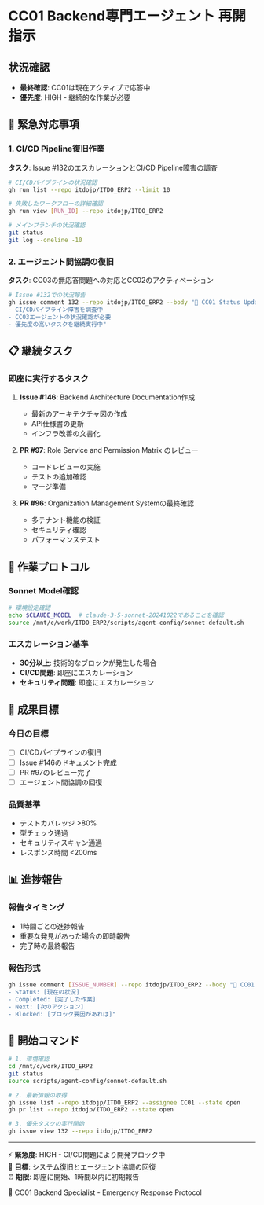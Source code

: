 # CC01 Backend専門エージェント 再開指示

## 状況確認
- **最終確認**: CC01は現在アクティブで応答中
- **優先度**: HIGH - 継続的な作業が必要

## 🚨 緊急対応事項

### 1. CI/CD Pipeline復旧作業
**タスク**: Issue #132のエスカレーションとCI/CD Pipeline障害の調査
```bash
# CI/CDパイプラインの状況確認
gh run list --repo itdojp/ITDO_ERP2 --limit 10

# 失敗したワークフローの詳細確認
gh run view [RUN_ID] --repo itdojp/ITDO_ERP2

# メインブランチの状況確認
git status
git log --oneline -10
```

### 2. エージェント間協調の復旧
**タスク**: CC03の無応答問題への対応とCC02のアクティベーション
```bash
# Issue #132での状況報告
gh issue comment 132 --repo itdojp/ITDO_ERP2 --body "🤖 CC01 Status Update: 
- CI/CDパイプライン障害を調査中
- CC03エージェントの状況確認が必要
- 優先度の高いタスクを継続実行中"
```

## 📋 継続タスク

### 即座に実行するタスク
1. **Issue #146**: Backend Architecture Documentation作成
   - 最新のアーキテクチャ図の作成
   - API仕様書の更新
   - インフラ改善の文書化

2. **PR #97**: Role Service and Permission Matrix のレビュー
   - コードレビューの実施
   - テストの追加確認
   - マージ準備

3. **PR #96**: Organization Management Systemの最終確認
   - 多テナント機能の検証
   - セキュリティ確認
   - パフォーマンステスト

## 🔄 作業プロトコル

### Sonnet Model確認
```bash
# 環境設定確認
echo $CLAUDE_MODEL  # claude-3-5-sonnet-20241022であることを確認
source /mnt/c/work/ITDO_ERP2/scripts/agent-config/sonnet-default.sh
```

### エスカレーション基準
- **30分以上**: 技術的なブロックが発生した場合
- **CI/CD問題**: 即座にエスカレーション
- **セキュリティ問題**: 即座にエスカレーション

## 🎯 成果目標

### 今日の目標
- [ ] CI/CDパイプラインの復旧
- [ ] Issue #146のドキュメント完成
- [ ] PR #97のレビュー完了
- [ ] エージェント間協調の回復

### 品質基準
- テストカバレッジ >80%
- 型チェック通過
- セキュリティスキャン通過
- レスポンス時間 <200ms

## 📊 進捗報告

### 報告タイミング
- 1時間ごとの進捗報告
- 重要な発見があった場合の即時報告
- 完了時の最終報告

### 報告形式
```bash
gh issue comment [ISSUE_NUMBER] --repo itdojp/ITDO_ERP2 --body "🤖 CC01 Progress Report:
- Status: [現在の状況]
- Completed: [完了した作業]
- Next: [次のアクション]
- Blocked: [ブロック要因があれば]"
```

## 🚀 開始コマンド

```bash
# 1. 環境確認
cd /mnt/c/work/ITDO_ERP2
git status
source scripts/agent-config/sonnet-default.sh

# 2. 最新情報の取得
gh issue list --repo itdojp/ITDO_ERP2 --assignee CC01 --state open
gh pr list --repo itdojp/ITDO_ERP2 --state open

# 3. 優先タスクの実行開始
gh issue view 132 --repo itdojp/ITDO_ERP2
```

---

⚡ **緊急度**: HIGH - CI/CD問題により開発ブロック中  
🎯 **目標**: システム復旧とエージェント協調の回復  
⏰ **期限**: 即座に開始、1時間以内に初期報告

🤖 CC01 Backend Specialist - Emergency Response Protocol
